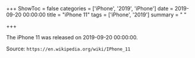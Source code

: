 +++
ShowToc = false
categories = ['iPhone', '2019', 'iPhone']
date = 2019-09-20 00:00:00
title = "iPhone 11"
tags = ['iPhone', '2019']
summary = " "

+++

The iPhone 11 was released on 2019-09-20 00:00:00.

Source: `https://en.wikipedia.org/wiki/IPhone_11`
